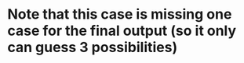 # Note that this case is missing one case for the final output (so it only can guess 3 possibilities)

